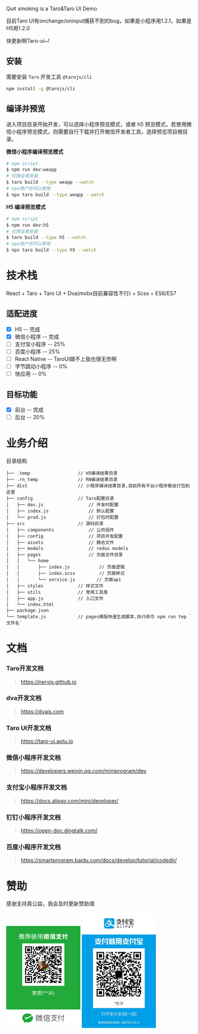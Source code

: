 Quit smoking is a Taro&Taro UI Demo

目前Taro UI有onchange/oninput捕获不到的bug，如果是小程序用1.2.1，如果是H5用1.2.0

快更新啊Taro-ui~!


## 安装

需要安装 `Taro` 开发工具 `@tarojs/cli`

```bash
npm install -g @tarojs/cli
```

## 编译并预览

进入项目目录开始开发，可以选择小程序预览模式，或者 h5 预览模式，若使用微信小程序预览模式，则需要自行下载并打开微信开发者工具，选择预览项目根目录。

**微信小程序编译预览模式**

```bash
# npm script
$ npm run dev:weapp
# 仅限全局安装
$ taro build --type weapp --watch
# npx用户也可以使用
$ npx taro build --type weapp --watch
```

**H5 编译预览模式**

```bash
# npm script
$ npm run dev:h5
# 仅限全局安装
$ taro build --type h5 --watch
# npx用户也可以使用
$ npx taro build --type h5 --watch
```



# 技术栈

React + Taro + Taro UI + Dva(mobx目前兼容性不行) + Scss + ES6/ES7


## 适配进度

- [x] H5 -- 完成
- [x] 微信小程序 -- 完成
- [ ] 支付宝小程序 -- 25%
- [ ] 百度小程序 -- 25%
- [ ] React Native -- TaroUI跟不上我也很无奈啊
- [ ] 字节跳动小程序 -- 0%
- [ ] 快应用 -- 0%

## 目标功能

- [x] 前台 -- 完成
- [ ] 后台 -- 20%

# 业务介绍

目录结构

    ├── .temp                  // H5编译结果目录
    ├── .rn_temp               // RN编译结果目录
    ├── dist                   // 小程序编译结果目录,目前所有平台小程序都会打包到这里
    ├── config                 // Taro配置目录
    │   ├── dev.js                 // 开发时配置
    │   ├── index.js               // 默认配置
    │   └── prod.js                // 打包时配置
    ├── src                    // 源码目录
    │   ├── components             // 公共组件
    │   ├── config                 // 项目开发配置
    │   ├── assets                 // 静态文件
    │   ├── models                 // redux models
    │   ├── pages                  // 页面文件目录
    │   │   └── home
    │   │       ├── index.js           // 页面逻辑
    │   │       ├── index.scss         // 页面样式
    │   │       └── service.js        // 页面api
    │   ├── styles             // 样式文件
    │   ├── utils              // 常用工具类
    │   ├── app.js             // 入口文件
    │   └── index.html
    ├── package.json
    └── template.js            // pages模版快速生成脚本,执行命令 npm run tep `文件名`






# 文档

### Taro开发文档

> https://nervjs.github.io

### dva开发文档

> https://dvajs.com

### Taro UI开发文档

> https://taro-ui.aotu.io

### 微信小程序开发文档

> https://developers.weixin.qq.com/miniprogram/dev

### 支付宝小程序开发文档

> https://docs.alipay.com/mini/developer/

### 钉钉小程序开发文档

> https://open-doc.dingtalk.com/

### 百度小程序开发文档

> https://smartprogram.baidu.com/docs/develop/tutorial/codedir/



# 赞助

感谢支持真公益，我会及时更新赞助墙

<img src="wechatsponse.jpeg" width="200px" /> <img src="alipaysponse.jpeg" width="200px" />




